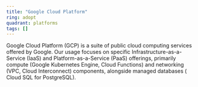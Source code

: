 ```yaml
---
title: "Google Cloud Platform"
ring: adopt
quadrant: platforms
tags: []
---
```


Google Cloud Platform (GCP) is a suite of public cloud computing services offered by Google. Our usage focuses on
specific Infrastructure-as-a-Service (IaaS) and Platform-as-a-Service (PaaS) offerings, primarily compute (Google
Kubernetes Engine, Cloud Functions) and networking (VPC, Cloud Interconnect) components, alongside managed databases (
Cloud SQL for PostgreSQL). 
